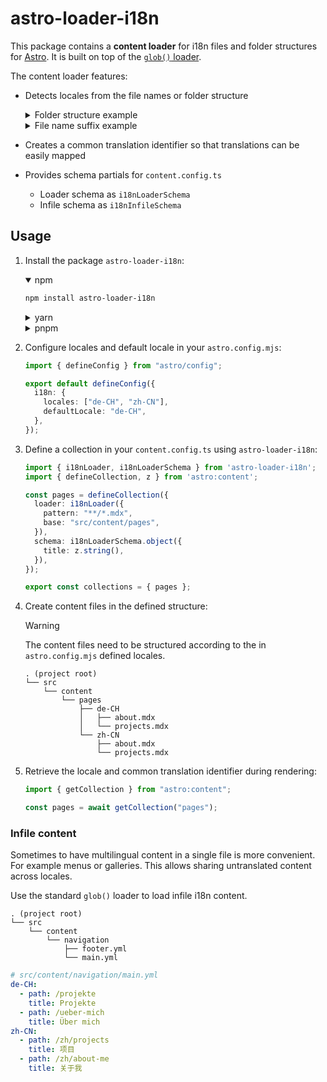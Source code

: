 # astro-loader-i18n

This package contains a **content loader** for i18n files and folder structures for [Astro](https://astro.build/). It is built on top of the [`glob()` loader](https://docs.astro.build/en/reference/content-loader-reference/#glob-loader).

The content loader features:

- Detects locales from the file names or folder structure
  <details>
    <summary>Folder structure example</summary>

    ```
    . (project root)
    ├── README.md
    └── src
        └── content
            └── pages
                ├── de-CH
                │   ├── about.mdx
                │   └── projects.mdx
                └── zh-CN
                    ├── about.mdx
                    └── projects.mdx
    ```
  </details>
  <details>
    <summary>File name suffix example</summary>

    ```
    . (project root)
    └── src
        └── content
            └── pages
                ├── about.de-CH.mdx
                ├── about.zh-CN.mdx
                ├── projects.de-CH.mdx
                └── projects.zh-CN.mdx
    ```
  </details>
- Creates a common translation identifier so that translations can be easily mapped
- Provides schema partials for `content.config.ts`
  - Loader schema as `i18nLoaderSchema`
  - Infile schema as `i18nInfileSchema`

## Usage

1. Install the package `astro-loader-i18n`:
   <details open>
    <summary>npm</summary>

    ```bash
    npm install astro-loader-i18n
    ```
   </details>
   <details>
     <summary>yarn</summary>

     ```bash
     yarn add astro-loader-i18n
     ```
   </details>
   <details>
     <summary>pnpm</summary>

     ```bash
     pnpm add astro-loader-i18n
     ```
   </details>

1. Configure locales and default locale in your `astro.config.mjs`:

   ```typescript
   import { defineConfig } from "astro/config";

   export default defineConfig({
     i18n: {
       locales: ["de-CH", "zh-CN"],
       defaultLocale: "de-CH",
     },
   });
   ```

1. Define a collection in your `content.config.ts` using `astro-loader-i18n`:

   ```typescript
   import { i18nLoader, i18nLoaderSchema } from 'astro-loader-i18n';
   import { defineCollection, z } from 'astro:content';

   const pages = defineCollection({
     loader: i18nLoader({
       pattern: "**/*.mdx",
       base: "src/content/pages",
     }),
     schema: i18nLoaderSchema.object({
       title: z.string(),
     }),
   });

   export const collections = { pages };
   ```

1. Create content files in the defined structure:
   > [!WARNING]
   > The content files need to be structured according to the in `astro.config.mjs` defined locales.

   ```
   . (project root)
   └── src
       └── content
           └── pages
               ├── de-CH
               │   ├── about.mdx
               │   └── projects.mdx
               └── zh-CN
                   ├── about.mdx
                   └── projects.mdx
   ```

1. Retrieve the locale and common translation identifier during rendering:

   ```typescript
   import { getCollection } from "astro:content";

   const pages = await getCollection("pages");

   ```

### Infile content

Sometimes to have multilingual content in a single file is more convenient. For example menus or galleries. This allows sharing untranslated content across locales.

Use the standard `glob()` loader to load infile i18n content.

```
. (project root)
└── src
    └── content
        └── navigation
            ├── footer.yml
            └── main.yml
```

```yaml
# src/content/navigation/main.yml
de-CH:
  - path: /projekte
    title: Projekte
  - path: /ueber-mich
    title: Über mich
zh-CN:
  - path: /zh/projects
    title: 项目
  - path: /zh/about-me
    title: 关于我
```
